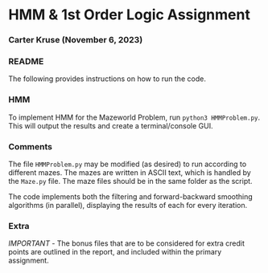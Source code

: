 # HMM & 1st Order Logic Assignment
### Carter Kruse (November 6, 2023)

### README
The following provides instructions on how to run the code.

### HMM
To implement HMM for the Mazeworld Problem, run `python3 HMMProblem.py`. This will output the results and create a terminal/console GUI.

### Comments
The file `HMMProblem.py` may be modified (as desired) to run according to different mazes. The mazes are written in ASCII text, which is handled by the `Maze.py` file. The maze files should be in the same folder as the script.

The code implements both the filtering and forward-backward smoothing algorithms (in parallel), displaying the results of each for every iteration.

### Extra
*IMPORTANT* - The bonus files that are to be considered for extra credit points are outlined in the report, and included within the primary assignment.
